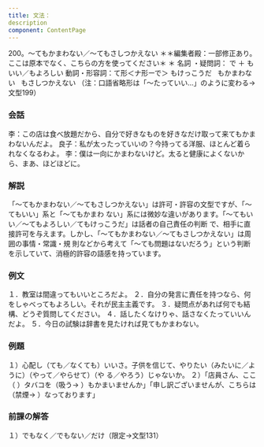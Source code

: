 ```yaml
---
title: 文法：
description
component: ContentPage
---
```



200。～てもかまわない／～てもさしつかえない
＊＊編集者殿：一部修正あり。ここは原本でなく、こちらの方を使ってください＊
＊
名詞 ・疑問詞： で ＋ もいい／もよろしい
動詞・形容詞：て形＜ナ形ーで＞ もけっこうだ
  もかまわない
  もさしつかえない
（注：口語省略形は「～たっていい…」のように変わる→文型199）
### 会話
李：この店は食べ放題だから、自分で好きなものを好きなだけ取って来てもかまわないんだよ。 良子：私が太ったっていいの？今持ってる洋服、ほとんど着られなくなるわよ。
李：僕は一向にかまわないけど。太ると健康によくないから、まあ、ほどほどに。
### 解説
「～てもかまわない／～てもさしつかえない」は許可・許容の文型ですが、「～てもいい」系と「～てもかまわ ない」系には微妙な違いがあります。「～てもいい／～てもよろしい／てもけっこうだ」は話者の自己責任の判断 で、相手に直接許可を与えます。しかし、「～てもかまわない／～てもさしつかえない」は周囲の事情・常識・規 則などから考えて「～ても問題はないだろう」という判断を示していて、消極的許容の語感を持っています。
### 例文
１．教室は間違ってもいいところだよ。
２．自分の発言に責任を持つなら、何をしゃべってもよろしい。それが民主主義です。
３．疑問点があれば何でも結構、どうぞ質問してください。
４．話したくなけりゃ、話さなくたっていいんだよ。
５．今日の試験は辞書を見たければ見てもかまわない。
### 例題
１）心配し（ても／なくても）いいさ。子供を信じて、やりたい（みたいに／ように）（やって／やらせて）（や
る／やろう）じゃないか。
２）「店員さん、ここ（ ）タバコを（吸う→ ）もかまいませんか」「申し訳ございませんが、こちらは
（禁煙→ ）なっております」
### 前課の解答
１）でもなく／でもない／だけ（限定→文型131）
